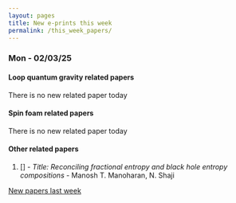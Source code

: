 ```yaml
---
layout: pages
title: New e-prints this week
permalink: /this_week_papers/
---
```




### Mon - 02/03/25

#### Loop quantum gravity related papers

There is no new related paper today 

#### Spin foam related papers

There is no new related paper today 



#### Other related papers

1. [[]](https://arxiv.org/abs/) - *Title:
          Reconciling fractional entropy and black hole entropy compositions* - Manosh T. Manoharan, N. Shaji






[New papers last week]({{site.url}}/archived/weekly/pre-prints/2025/02/03/archived_weekly_papers.html)
